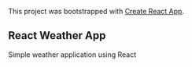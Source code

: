 This project was bootstrapped with [Create React App](https://github.com/facebook/create-react-app).

## React Weather App

Simple weather application using React
